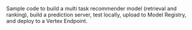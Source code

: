Sample code to build a multi task recommender model (retrieval and ranking), build a prediction server, test locally, upload to Model Registry, and deploy to a Vertex Endpoint.
